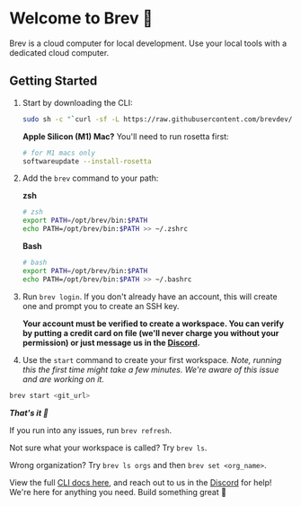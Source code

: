 # Welcome to Brev 🤙
Brev is a cloud computer for local development. Use your local tools with a dedicated cloud computer. 

##  Getting Started

1.  Start by downloading the CLI:
    ```zsh
    sudo sh -c "`curl -sf -L https://raw.githubusercontent.com/brevdev/brev-cli/main/bin/install-latest.sh`" && export PATH=/opt/brev/bin:$PATH && brev run-tasks -d
    ```
    **Apple Silicon (M1) Mac?** You'll need to run rosetta first:
    ```zsh
    # for M1 macs only
    softwareupdate --install-rosetta
    ```

2.  Add the `brev` command to your path:

    **zsh**
    ```zsh
    # zsh
    export PATH=/opt/brev/bin:$PATH
    echo PATH=/opt/brev/bin:$PATH >> ~/.zshrc
    ```
    **Bash**
    ```zsh
    # bash
    export PATH=/opt/brev/bin:$PATH
    echo PATH=/opt/brev/bin:$PATH >> ~/.bashrc
    ```

4. Run `brev login`. If you don't already have an account, this will create one and prompt you to create an SSH key.

    **Your account must be verified to create a workspace. You can verify by putting a credit card on file (we'll never charge you without your permission) or just message us in the [Discord](https://discord.gg/NVDyv7TUgJ).**

5. Use the `start` command to create your first workspace. *Note, running this the first time might take a few minutes. We're aware of this issue and are working on it.*
```zsh
brev start <git_url>
```

***That's it 🤙***

If you run into any issues, run `brev refresh`.

Not sure what your workspace is called? Try `brev ls`.

Wrong organization? Try `brev ls orgs` and then `brev set <org_name>`.

View the full [CLI docs here](/reference/brev-cli), and reach out to us in the [Discord](https://discord.gg/NVDyv7TUgJ) for help! We're here for anything you need. Build something great 🤙